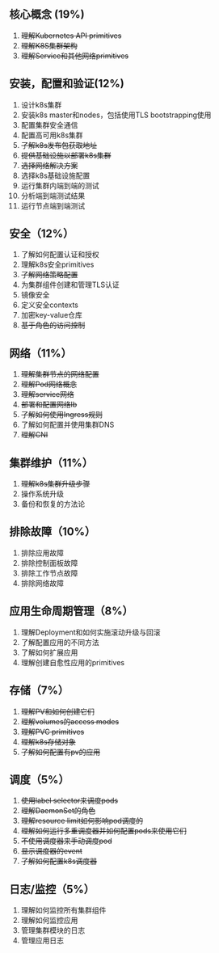 ## 核心概念 (19%)
1. ~~理解Kubernetes API primitives~~
1. ~~理解K8S集群架构~~
1. ~~理解Service和其他网络primitives~~

## 安装，配置和验证(12%)
1. 设计k8s集群
1. 安装k8s master和nodes，包括使用TLS bootstrapping使用
1. 配置集群安全通信
1. 配置高可用k8s集群
1. ~~了解k8s发布包获取地址~~
1. ~~提供基础设施以部署k8s集群~~
1. ~~选择网络解决方案~~
1. 选择k8s基础设施配置
1. 运行集群内端到端的测试
1. 分析端到端测试结果
1. 运行节点端到端测试

## 安全（12%）
1. 了解如何配置认证和授权
1. 理解k8s安全primitives
1. ~~了解网络策略配置~~
1. 为集群组件创建和管理TLS认证
1. 镜像安全
1. 定义安全contexts
1. 加密key-value仓库
1. ~~基于角色的访问控制~~

## 网络（11%）
1. ~~理解集群节点的网络配置~~
1. ~~理解Pod网络概念~~
1. ~~理解service网络~~
1. ~~部署和配置网络lb~~
1. ~~了解如何使用Ingress规则~~
1. 了解如何配置并使用集群DNS
1. ~~理解CNI~~

## 集群维护（11%）
1. ~~理解k8s集群升级步骤~~
1. 操作系统升级
1. 备份和恢复的方法论

## 排除故障（10%）
1. 排除应用故障
1. 排除控制面板故障
1. 排除工作节点故障
1. 排除网络故障

## 应用生命周期管理（8%）
1. 理解Deployment和如何实施滚动升级与回滚
1. 了解配置应用的不同方法
1. 了解如何扩展应用
1. 理解创建自愈性应用的primitives

## 存储（7%）
1. ~~理解PV和如何创建它们~~
1. ~~理解volumes的access modes~~
1. ~~理解PVC primitives~~
1. ~~理解k8s存储对象~~
1. ~~了解如何配置有pv的应用~~

## 调度（5%）
1. ~~使用label selector来调度pods~~
1. ~~理解DaemonSet的角色~~
1. ~~理解resource limit如何影响pod调度的~~
1. ~~理解如何运行多重调度器并如何配置pods来使用它们~~
1. ~~不使用调度器来手动调度pod~~
1. ~~显示调度器的event~~
1. ~~了解如何配置k8s调度器~~

## 日志/监控（5%）
1. 理解如何监控所有集群组件
1. 理解如何监控应用
1. 管理集群模块的日志
1. 管理应用日志
